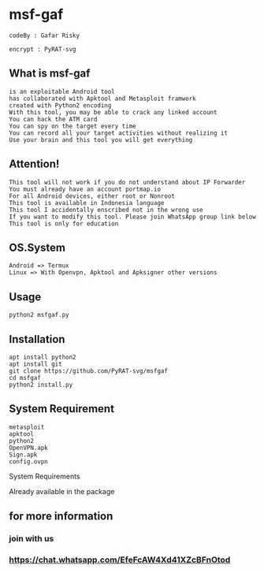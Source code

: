 # msf-gaf

```
codeBy : Gafar Risky

encrypt : PyRAT-svg

```
## What is msf-gaf

```
is an exploitable Android tool
has collaborated with Apktool and Metasploit framwork 
created with Python2 encoding
With this tool, you may be able to crack any linked account
You can hack the ATM card
You can spy on the target every time
You can record all your target activities without realizing it
Use your brain and this tool you will get everything
```

## Attention! 
```
This tool will not work if you do not understand about IP Forwarder 
You must already have an account portmap.io
For all Android devices, either root or Nonroot
This tool is available in Indonesia language
This tool I accidentally enscribed not in the wrong use
If you want to modify this tool. Please join WhatsApp group link below
This tool is only for education
```

## OS.System

```
Android => Termux
Linux => With Openvpn, Apktool and Apksigner other versions
```

## Usage
```
python2 msfgaf.py

```

## Installation

```
apt install python2
apt install git
git clone https://github.com/PyRAT-svg/msfgaf
cd msfgaf
python2 install.py
```
## System Requirement
```
metasploit
apktool
python2
OpenVPN.apk
Sign.apk
config.ovpn
```
System Requirements

Already available in the package 


## for more information
### join with us 
### https://chat.whatsapp.com/EfeFcAW4Xd41XZcBFnOtod

